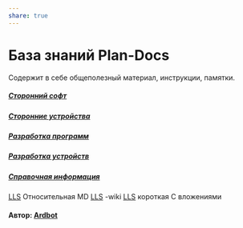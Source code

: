 ```yaml
---
share: true
---
```


# База знаний Plan-Docs
Содержит в себе общеполезный материал, инструкции, памятки.

##### [Сторонний софт](./projects/%D0%A1%D1%82%D0%BE%D1%80%D0%BE%D0%BD%D0%BD%D0%B8%D0%B9%20%D1%81%D0%BE%D1%84%D1%82/%D0%A1%D1%82%D0%BE%D1%80%D0%BE%D0%BD%D0%BD%D0%B8%D0%B9%20%D1%81%D0%BE%D1%84%D1%82.md)
##### [Сторонние устройства](./projects/%D0%A1%D1%82%D0%BE%D1%80%D0%BE%D0%BD%D0%BD%D0%B8%D0%B5%20%D1%83%D1%81%D1%82%D1%80%D0%BE%D0%B9%D1%81%D1%82%D0%B2%D0%B0/%D0%A1%D1%82%D0%BE%D1%80%D0%BE%D0%BD%D0%BD%D0%B8%D0%B5%20%D1%83%D1%81%D1%82%D1%80%D0%BE%D0%B9%D1%81%D1%82%D0%B2%D0%B0.md)
##### [Разработка программ](./projects/%D0%A0%D0%B0%D0%B7%D1%80%D0%B0%D0%B1%D0%BE%D1%82%D0%BA%D0%B0%20%D0%BF%D1%80%D0%BE%D0%B3%D1%80%D0%B0%D0%BC%D0%BC/%D0%A0%D0%B0%D0%B7%D1%80%D0%B0%D0%B1%D0%BE%D1%82%D0%BA%D0%B0%20%D0%BF%D1%80%D0%BE%D0%B3%D1%80%D0%B0%D0%BC%D0%BC.md)
##### [Разработка устройств](./projects/%D0%A0%D0%B0%D0%B7%D1%80%D0%B0%D0%B1%D0%BE%D1%82%D0%BA%D0%B0%20%D1%83%D1%81%D1%82%D1%80%D0%BE%D0%B9%D1%81%D1%82%D0%B2/%D0%A0%D0%B0%D0%B7%D1%80%D0%B0%D0%B1%D0%BE%D1%82%D0%BA%D0%B0%20%D1%83%D1%81%D1%82%D1%80%D0%BE%D0%B9%D1%81%D1%82%D0%B2.md)
##### [Справочная информация](./projects/%D0%A1%D0%BF%D1%80%D0%B0%D0%B2%D0%BE%D1%87%D0%BD%D0%B0%D1%8F%20%D0%B8%D0%BD%D1%84%D0%BE%D1%80%D0%BC%D0%B0%D1%86%D0%B8%D1%8F/%D0%A1%D0%BF%D1%80%D0%B0%D0%B2%D0%BE%D1%87%D0%BD%D0%B0%D1%8F%20%D0%B8%D0%BD%D1%84%D0%BE%D1%80%D0%BC%D0%B0%D1%86%D0%B8%D1%8F.md)

[LLS](./LLS.md) Относительная MD
[LLS](./LLS.md) -wiki
[LLS](./LLS.md) короткая
С вложениями
#### Автор: [Ardbot](https://github.com/Ardbot)